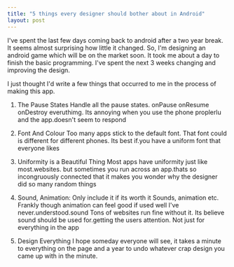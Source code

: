 ```yaml
---
title: "5 things every designer should bother about in Android"
layout: post
---
```



I've spent the last few days coming back to android after a two year break. It seems almost surprising how little it changed.
So, I'm designing an android game which will be on the market soon. It took me about a day to finish the basic programming. 
I've spent the next 3 weeks changing and improving the design. 

I just thought I'd write a few things that occurred to me in the process of making this app.


1. The Pause States
Handle all the pause states.
onPause onResume onDestroy everuthimg. Its annoying when you use the phone proplerlu and the app.doesn't seem to respond

2. Font And Colour
Too many apps stick to the default font. That font could is different for different phones. Its best if.you have a uniform font that everyone likes


3. Uniformity is a Beautiful Thing
Most apps have uniformity just like most.websites. but sometimes you run across an app.thats so incongruously connected that it makes you wonder why the designer did so many random things


4. Sound, Animation: Only include it if its worth it
Sounds, animation etc. Frankly though animation can feel good if used well I've never.understood.sound
Tons of websites run fine without it.
Its believe sound should be used for.getting the users attention. Not just for everything in the app


5. Design Everything
I hope someday everyone will see, it takes a minute to everything on the page and a year to undo whatever crap design you came up with in the minute.